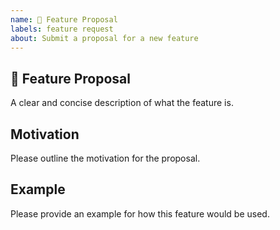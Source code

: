 ```yaml
---
name: 🚀 Feature Proposal
labels: feature request
about: Submit a proposal for a new feature
---
```


<!--
Before you submit an issue we recommend you visit [docs](https://www.i18next.com/) or [docs](https://react.i18next.com/) or [StackOverflow](https://stackoverflow.com/search?q=i18next) or similar and ask any questions you have or mention any problems you've had getting started with i18next.

**Please read this entire template before posting any issue. If you ignore these instructions and post an issue here that does not follow the instructions, your issue might be closed, locked.**
-->

## 🚀 Feature Proposal

A clear and concise description of what the feature is.

## Motivation

Please outline the motivation for the proposal.

## Example

Please provide an example for how this feature would be used.